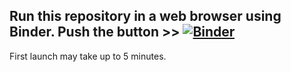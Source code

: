 
## Run this repository in a web browser using Binder. Push the button >> [![Binder](https://mybinder.org/badge_logo.svg)](https://mybinder.org/v2/gh/e-kotov/r5r-containerized/HEAD?urlpath=rstudio)

First launch may take up to 5 minutes.
